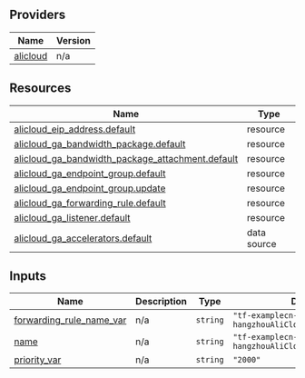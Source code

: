 <!-- BEGIN_TF_DOCS -->
## Providers

| Name | Version |
|------|---------|
| <a name="provider_alicloud"></a> [alicloud](#provider\_alicloud) | n/a |

## Resources

| Name | Type |
|------|------|
| [alicloud_eip_address.default](https://registry.terraform.io/providers/hashicorp/alicloud/latest/docs/resources/eip_address) | resource |
| [alicloud_ga_bandwidth_package.default](https://registry.terraform.io/providers/hashicorp/alicloud/latest/docs/resources/ga_bandwidth_package) | resource |
| [alicloud_ga_bandwidth_package_attachment.default](https://registry.terraform.io/providers/hashicorp/alicloud/latest/docs/resources/ga_bandwidth_package_attachment) | resource |
| [alicloud_ga_endpoint_group.default](https://registry.terraform.io/providers/hashicorp/alicloud/latest/docs/resources/ga_endpoint_group) | resource |
| [alicloud_ga_endpoint_group.update](https://registry.terraform.io/providers/hashicorp/alicloud/latest/docs/resources/ga_endpoint_group) | resource |
| [alicloud_ga_forwarding_rule.default](https://registry.terraform.io/providers/hashicorp/alicloud/latest/docs/resources/ga_forwarding_rule) | resource |
| [alicloud_ga_listener.default](https://registry.terraform.io/providers/hashicorp/alicloud/latest/docs/resources/ga_listener) | resource |
| [alicloud_ga_accelerators.default](https://registry.terraform.io/providers/hashicorp/alicloud/latest/docs/data-sources/ga_accelerators) | data source |

## Inputs

| Name | Description | Type | Default | Required |
|------|-------------|------|---------|:--------:|
| <a name="input_forwarding_rule_name_var"></a> [forwarding\_rule\_name\_var](#input\_forwarding\_rule\_name\_var) | n/a | `string` | `"tf-examplecn-hangzhouAliCloudGaListener48572"` | no |
| <a name="input_name"></a> [name](#input\_name) | n/a | `string` | `"tf-examplecn-hangzhouAliCloudGaListener48572"` | no |
| <a name="input_priority_var"></a> [priority\_var](#input\_priority\_var) | n/a | `string` | `"2000"` | no |
<!-- END_TF_DOCS -->    